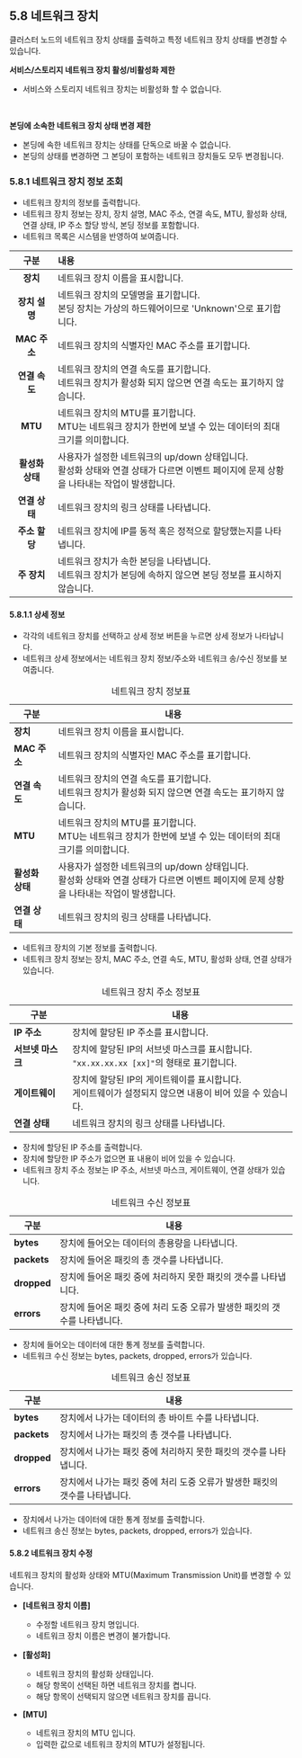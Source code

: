 ## 5.8 네트워크 장치

클러스터 노드의 네트워크 장치 상태를 출력하고 특정 네트워크 장치 상태를 변경할 수 있습니다.

<div class="notices yellow element normal">
<strong>서비스/스토리지 네트워크 장치 활성/비활성화 제한</strong>

<ul>
    <li>서비스와 스토리지 네트워크 장치는 비활성화 할 수 없습니다.</li>
</ul>

<br/>

<strong>본딩에 소속한 네트워크 장치 상태 변경 제한</strong>

<ul>
    <li>본딩에 속한 네트워크 장치는 상태를 단독으로 바꿀 수 없습니다.</li>
    <li>본딩의 상태를 변경하면 그 본딩이 포함하는 네트워크 장치들도 모두 변경됩니다.</li>
</ul>
</div>

### 5.8.1 네트워크 장치 정보 조회

* 네트워크 장치의 정보를 출력합니다.
* 네트워크 장치 정보는 장치, 장치 설명, MAC 주소, 연결 속도, MTU, 활성화 상태, 연결 상태, IP 주소 할당 방식, 본딩 정보를 포함합니다.
* 네트워크 목록은 시스템을 반영하여 보여줍니다.

|  구분  |  내용  |
|  :---:  |  :---  |
| **장치** | 네트워크 장치 이름을 표시합니다. |
| **장치 설명** | 네트워크 장치의 모델명을 표기합니다.<br>본딩 장치는 가상의 하드웨어이므로 'Unknown'으로 표기합니다. |
| **MAC 주소** | 네트워크 장치의 식별자인 MAC 주소를 표기합니다. |
| **연결 속도** | 네트워크 장치의 연결 속도를 표기합니다.<br>네트워크 장치가 활성화 되지 않으면 연결 속도는 표기하지 않습니다. |
| **MTU** | 네트워크 장치의 MTU를 표기합니다.<br>MTU는 네트워크 장치가 한번에 보낼 수 있는 데이터의 최대 크기를 의미합니다. |
| **활성화 상태** | 사용자가 설정한 네트워크의 up/down 상태입니다.<br>활성화 상태와 연결 상태가 다르면 이벤트 페이지에 문제 상황을 나타내는 작업이 발생합니다. |
| **연결 상태** | 네트워크 장치의 링크 상태를 나타냅니다. |
| **주소 할당** | 네트워크 장치에 IP를 동적 혹은 정적으로 할당했는지를 나타냅니다. |
| **주 장치** | 네트워크 장치가 속한 본딩을 나타냅니다.<br>네트워크 장치가 본딩에 속하지 않으면 본딩 정보를 표시하지 않습니다. |

#### 5.8.1.1 상세 정보

* 각각의 네트워크 장치를 선택하고 상세 정보 버튼을 누르면 상세 정보가 나타납니다.
* 네트워크 상세 정보에서는 네트워크 장치 정보/주소와 네트워크 송/수신 정보를 보여줍니다.

<table>
<caption>네트워크 장치 정보표</caption>
<thead>
    <tr>
        <th>구분</th>
        <th>내용</th>
    </tr>
</thead>
<tbody>
    <tr>
        <td><strong>장치</strong></td>
        <td>네트워크 장치 이름을 표시합니다.</td>
    </tr>
    <tr>
        <td><strong>MAC 주소</strong></td>
        <td>네트워크 장치의 식별자인 MAC 주소를 표기합니다.</td>
    </tr>
    <tr>
        <td><strong>연결 속도</strong></td>
        <td>네트워크 장치의 연결 속도를 표기합니다.<br>네트워크 장치가 활성화 되지 않으면 연결 속도는 표기하지 않습니다.</td>
    </tr>
    <tr>
        <td><strong>MTU</strong></td>
        <td>네트워크 장치의 MTU를 표기합니다.<br>MTU는 네트워크 장치가 한번에 보낼 수 있는 데이터의 최대 크기를 의미합니다.</td>
    </tr>
    <tr>
        <td><strong>활성화 상태</strong></td>
        <td>사용자가 설정한 네트워크의 up/down 상태입니다.<br>활성화 상태와 연결 상태가 다르면 이벤트 페이지에 문제 상황을 나타내는 작업이 발생합니다.</td>
    </tr>
    <tr>
        <td><strong>연결 상태</strong></td>
        <td>네트워크 장치의 링크 상태를 나타냅니다.</td>
    </tr>
</tbody>
</table>

* 네트워크 장치의 기본 정보를 출력합니다.
* 네트워크 장치 정보는 장치, MAC 주소, 연결 속도, MTU, 활성화 상태, 연결 상태가 있습니다.

<table>
<caption>네트워크 장치 주소 정보표</caption>
<thead>
    <tr>
        <th>구분</th>
        <th>내용</th>
    </tr>
</thead>
<tbody>
    <tr>
        <td><strong>IP 주소</strong></td>
        <td>장치에 할당된 IP 주소를 표시합니다.</td>
    </tr>
    <tr>
        <td><strong>서브넷 마스크</strong></td>
        <td>장치에 할당된 IP의 서브넷 마스크를 표시합니다.<br><code>"xx.xx.xx.xx [xx]"</code>의 형태로 표기합니다.</td>
    </tr>
    <tr>
        <td><strong>게이트웨이</strong></td>
        <td>장치에 할당된 IP의 게이트웨이를 표시합니다.<br>게이트웨이가 설정되지 않으면 내용이 비어 있을 수 있습니다.</td>
    </tr>
    <tr>
        <td><strong>연결 상태</strong></td>
        <td>네트워크 장치의 링크 상태를 나타냅니다.</td>
    </tr>
</tbody>
</table>

* 장치에 할당된 IP 주소를 출력합니다.
* 장치에 할당한 IP 주소가 없으면 표 내용이 비어 있을 수 있습니다.
* 네트워크 장치 주소 정보는 IP 주소, 서브넷 마스크, 게이트웨이, 연결 상태가 있습니다.

<table>
<caption>네트워크 수신 정보표</caption>
<thead>
    <tr>
        <th>구분</th>
        <th>내용</th>
    </tr>
</thead>
<tbody>
    <tr>
        <td><strong>bytes</strong></td>
        <td>장치에 들어오는 데이터의 총용량을 나타냅니다.</td>
    </tr>
    <tr>
        <td><strong>packets</strong></td>
        <td>장치에 들어온 패킷의 총 갯수를 나타냅니다.</td>
    </tr>
    <tr>
        <td><strong>dropped</strong></td>
        <td>장치에 들어온 패킷 중에 처리하지 못한 패킷의 갯수를 나타냅니다.</td>
    </tr>
    <tr>
        <td><strong>errors</strong></td>
        <td>장치에 들어온 패킷 중에 처리 도중 오류가 발생한 패킷의 갯수를 나타냅니다.</td>
    </tr>
</tbody>
</table>

* 장치에 들어오는 데이터에 대한 통계 정보를 출력합니다.
* 네트워크 수신 정보는 bytes, packets, dropped, errors가 있습니다.

<table>
<caption>네트워크 송신 정보표</caption>
<thead>
    <tr>
        <th>구분</th>
        <th>내용</th>
    </tr>
</thead>
<tbody>
    <tr>
        <td><strong>bytes</strong></td>
        <td>장치에서 나가는 데이터의 총 바이트 수를 나타냅니다.</td>
    </tr>
    <tr>
        <td><strong>packets</strong></td>
        <td>장치에서 나가는 패킷의 총 갯수를 나타냅니다.</td>
    </tr>
    <tr>
        <td><strong>dropped</strong></td>
        <td>장치에서 나가는 패킷 중에 처리하지 못한 패킷의 갯수를 나타냅니다.</td>
    </tr>
    <tr>
        <td><strong>errors</strong></td>
        <td>장치에서 나가는 패킷 중에 처리 도중 오류가 발생한 패킷의 갯수를 나타냅니다.</td>
    </tr>
</tbody>
</table>

* 장치에서 나가는 데이터에 대한 통계 정보를 출력합니다.
* 네트워크 송신 정보는 bytes, packets, dropped, errors가 있습니다.

#### 5.8.2 네트워크 장치 수정

네트워크 장치의 활성화 상태와 MTU(Maximum Transmission Unit)를 변경할 수 있습니다.

* **[네트워크 장치 이름]**
  * 수정할 네트워크 장치 명입니다.
  * 네트워크 장치 이름은 변경이 불가합니다.

* **[활성화]**
  * 네트워크 장치의 활성화 상태입니다.
  * 해당 항목이 선택된 하면 네트워크 장치를 켭니다.
  * 해당 항목이 선택되지 않으면 네트워크 장치를 끕니다.

* **[MTU]**
  * 네트워크 장치의 MTU 입니다.
  * 입력한 값으로 네트워크 장치의 MTU가 설정됩니다.
